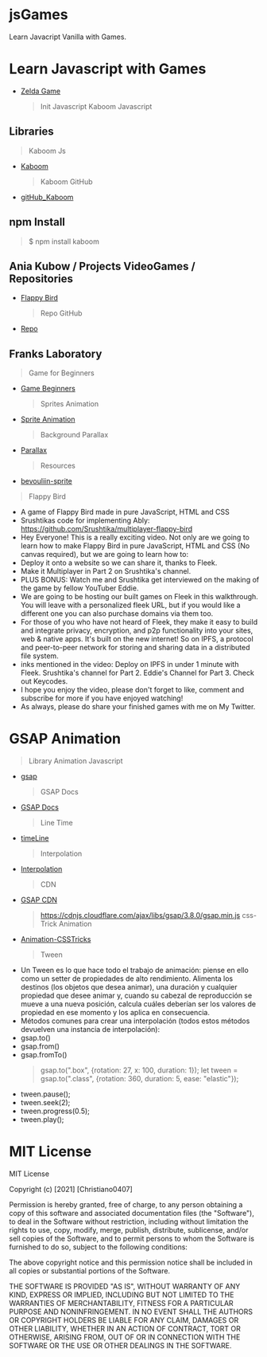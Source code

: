 # jsGames

Learn Javacript Vanilla with Games.

# Learn Javascript with Games

- [Zelda Game](https://www.youtube.com/watch?v=XX93O4ZVUZI&t=11s)
  > Init Javascript Kaboom
  > Javascript
    <script src="https://unpkg.com/kaboom/dist/kaboom.js"></script>
    <script>
    kaboom()
    </script>

## Libraries

> Kaboom Js

- [Kaboom](https://kaboomjs.com/)
  > Kaboom GitHub
- [gitHub_Kaboom](https://github.com/replit/kaboom)

## npm Install

> $ npm install kaboom

## Ania Kubow / Projects VideoGames / Repositories

- [Flappy Bird](https://www.youtube.com/watch?v=gxHcW84izz0&t=4s)
  > Repo GitHub
- [Repo](https://github.com/kubowania/flappy-bird)

## Franks Laboratory

> Game for Beginners

- [Game Beginners](https://www.youtube.com/watch?v=pyhb8Y9qKUI&t=870s)
  > Sprites Animation
- [Sprite Animation](https://www.youtube.com/watch?v=CY0HE277IBM)
  > Background Parallax
- [Parallax](https://www.youtube.com/watch?v=Mg7ibYWhjPI&t=0s)
  > Resources
- [bevouliin-sprite](https://bevouliin.com/)

> Flappy Bird

- A game of Flappy Bird made in pure JavaScript, HTML and CSS
- Srushtikas code for implementing Ably: https://github.com/Srushtika/multiplayer-flappy-bird
- Hey Everyone! This is a really exciting video. Not only are we going to learn how to make Flappy Bird in pure JavaScript, HTML and CSS (No canvas required), but we are going to learn how to:
- Deploy it onto a website so we can share it, thanks to Fleek.
- Make it Multiplayer in Part 2 on Srushtika's channel.
- PLUS BONUS: Watch me and Srushtika get interviewed on the making of the game by fellow YouTuber Eddie.
- We are going to be hosting our built games on Fleek in this walkthrough. You will leave with a personalized fleek URL, but if you would like a different one you can also purchase domains via them too.
- For those of you who have not heard of Fleek, they make it easy to build and integrate privacy, encryption, and p2p functionality into your sites, web & native apps. It's built on the new internet! So on IPFS, a protocol and peer-to-peer network for storing and sharing data in a distributed file system.
- inks mentioned in the video: Deploy on IPFS in under 1 minute with Fleek. Srushtika's channel for Part 2. Eddie's Channel for Part 3. Check out Keycodes.
- I hope you enjoy the video, please don't forget to like, comment and subscribe for more if you have enjoyed watching!
- As always, please do share your finished games with me on My Twitter.

# GSAP Animation

> Library Animation Javascript

- [gsap](https://greensock.com/)
  > GSAP Docs
- [GSAP Docs](https://greensock.com/docs/)
  > Line Time
- [timeLine](https://greensock.com/docs/v3/GSAP/Timeline)
  > Interpolation
- [Interpolation](https://greensock.com/docs/v3/GSAP/Tween)
  > CDN
- [GSAP CDN](https://cdnjs.com/libraries/gsap)
  > https://cdnjs.cloudflare.com/ajax/libs/gsap/3.8.0/gsap.min.js
  > css-Trick Animation
- [Animation-CSSTricks](https://css-tricks.com/tips-for-writing-animation-code-efficiently/)
  > Tween
- Un Tween es lo que hace todo el trabajo de animación: piense en ello como un setter de propiedades de alto rendimiento. Alimenta los destinos (los objetos que desea animar), una duración y cualquier propiedad que desee animar y, cuando su cabezal de reproducción se mueve a una nueva posición, calcula cuáles deberían ser los valores de propiedad en ese momento y los aplica en consecuencia.
- Métodos comunes para crear una interpolación (todos estos métodos devuelven una instancia de interpolación):
- gsap.to()
- gsap.from()
- gsap.fromTo()
  > gsap.to(".box", {rotation: 27, x: 100, duration: 1});
  > let tween = gsap.to(".class", {rotation: 360, duration: 5, ease: "elastic"});
- tween.pause();
- tween.seek(2);
- tween.progress(0.5);
- tween.play();

# MIT License

MIT License

Copyright (c) [2021] [Christiano0407]

Permission is hereby granted, free of charge, to any person obtaining a copy of this software and associated documentation files (the "Software"), to deal in the Software without restriction, including without limitation the rights to use, copy, modify, merge, publish, distribute, sublicense, and/or sell copies of the Software, and to permit persons to whom the Software is furnished to do so, subject to the following conditions:

The above copyright notice and this permission notice shall be included in all copies or substantial portions of the Software.

THE SOFTWARE IS PROVIDED "AS IS", WITHOUT WARRANTY OF ANY KIND, EXPRESS OR IMPLIED, INCLUDING BUT NOT LIMITED TO THE WARRANTIES OF MERCHANTABILITY, FITNESS FOR A PARTICULAR PURPOSE AND NONINFRINGEMENT. IN NO EVENT SHALL THE AUTHORS OR COPYRIGHT HOLDERS BE LIABLE FOR ANY CLAIM, DAMAGES OR OTHER LIABILITY, WHETHER IN AN ACTION OF CONTRACT, TORT OR OTHERWISE, ARISING FROM, OUT OF OR IN CONNECTION WITH THE SOFTWARE OR THE USE OR OTHER DEALINGS IN THE SOFTWARE.
